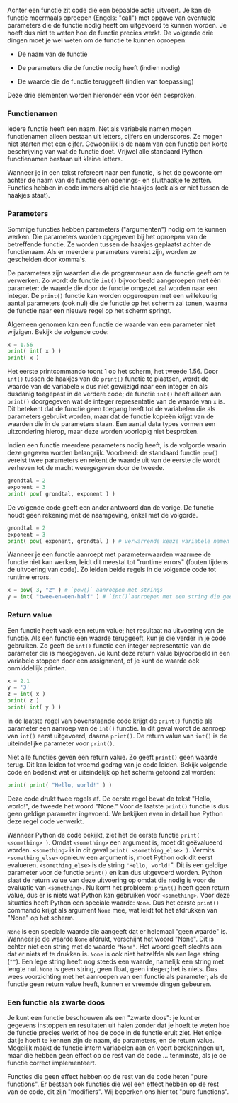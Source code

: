 Achter een functie zit code die een bepaalde actie uitvoert. Je kan de functie
meermaals oproepen (Engels: "call") met opgave van eventuele parameters
die de functie nodig heeft om uitgevoerd te kunnen worden. Je hoeft dus niet te
weten hoe de functie precies werkt. De volgende drie dingen moet je wel weten
om de functie te kunnen oproepen:

-   De naam van de functie

-   De parameters die de functie nodig heeft (indien nodig)

-   De waarde die de functie teruggeeft (indien van toepassing)

Deze drie elementen worden hieronder één voor één besproken.

### Functienamen

Iedere functie heeft een naam. Net als variabele namen mogen functienamen
alleen bestaan uit letters, cijfers en underscores. Ze mogen
niet starten met een cijfer. Gewoonlijk is de naam van een functie
een korte beschrijving van wat de functie doet. Vrijwel alle standaard
Python functienamen bestaan uit kleine letters. 

Wanneer je in een tekst refereert naar een functie, is het de gewoonte om
achter de naam van de functie een openings- en sluithaakje te zetten. Functies
hebben in code immers altijd die haakjes (ook als er niet tussen de haakjes staat).

### Parameters

Sommige functies hebben parameters ("argumenten") nodig om te kunnen werken.
Die parameters worden opgegeven bij het oproepen van de
betreffende functie. Ze worden tussen de haakjes geplaatst
achter de functienaam. Als er meerdere parameters vereist zijn, 
worden ze gescheiden door komma's.

De parameters zijn waarden die de programmeur aan de functie geeft om
te verwerken. Zo wordt de functie `int()` bijvoorbeeld aangeroepen met één
parameter: de waarde die door de functie omgezet zal worden naar een integer.
De `print()` functie kan worden opgeroepen met een willekeurig aantal parameters
(ook nul) die de functie op het scherm zal tonen, waarna de functie naar een 
nieuwe regel op het scherm springt.

Algemeen genomen kan een functie de waarde van een parameter niet wijzigen.
Bekijk de volgende code:

```python
x = 1.56
print( int( x ) )
print( x )
```

Het eerste printcommando toont 1 op het scherm, het tweede 1.56.
Door `int()` tussen de haakjes van de `print()` functie te 
plaatsen, wordt de waarde van de variabele `x` dus niet gewijzigd naar
een integer en als dusdanig toegepast in de verdere code; de functie
`int()` heeft alleen aan `print()` doorgegeven wat de integer
representatie van de waarde van `x` is. Dit betekent dat de functie
geen toegang heeft tot de variabelen die als parameters gebruikt worden,
maar dat de functie kopieën krijgt van de waarden die in de parameters
staan. Een aantal data types vormen een uitzondering hierop, maar deze
worden voorlopig niet besproken.

Indien een functie meerdere parameters nodig heeft, is de volgorde waarin
deze gegeven worden belangrijk.
Voorbeeld: de standaard functie `pow()` vereist twee parameters en
rekent de waarde uit van de eerste die wordt verheven tot de macht
weergegeven door de tweede.

```python
grondtal = 2
exponent = 3
print( pow( grondtal, exponent ) )
```

De volgende code geeft een ander antwoord dan de vorige. De functie houdt
geen rekening met de naamgeving, enkel met de volgorde.

```python
grondtal = 2
exponent = 3
print( pow( exponent, grondtal ) ) # verwarrende keuze variabele namen 
```

Wanneer je een functie aanroept met parameterwaarden waarmee de functie
niet kan werken, leidt dit meestal tot "runtime errors" (fouten tijdens
de uitvoering van code). Zo leiden beide regels in de volgende code tot
runtime errors.

```python
x = pow( 3, "2" ) # `pow()` aanroepen met strings
y = int( "twee-en-een-half" ) # `int()`aanroepen met een string die geen integer bevat
```

### Return value

Een functie heeft vaak een return value; het resultaat na uitvoering van de functie.
Als een functie een waarde teruggeeft, kun je die verder in je code gebruiken.
Zo geeft de `int()` functie een integer representatie van de parameter die is
meegegeven. Je kunt deze return value bijvoorbeeld in een variabele stoppen
door een assignment, of je kunt de waarde ook onmiddellijk printen.

```python
x = 2.1
y = '3'
z = int( x )
print( z )
print( int( y ) )
```

In de laatste regel van bovenstaande code krijgt de `print()` functie als parameter
een aanroep van de `int()` functie. In dit geval wordt de aanroep van `int()` eerst
uitgevoerd, daarna `print()`. De return value van `int()` is de uiteindelijke
parameter voor `print()`.

Niet alle functies geven een return value. Zo geeft `print()` geen waarde terug.
Dit kan leiden tot vreemd gedrag van je code leiden. Bekijk volgende code en
bedenkt wat er uiteindelijk op het scherm getoond zal worden:

```python
print( print( "Hello, world!" ) )
```

Deze code drukt twee regels af. De eerste regel bevat de tekst
"Hello, world!", de tweede het woord "None." Voor de laatste `print()`
functie is dus geen geldige parameter ingevoerd.
We bekijken even in detail hoe Python deze regel code verwerkt.

Wanneer Python de code bekijkt, ziet het de eerste functie 
`print( <something> )`. Omdat `<something>` een argument is, moet dit
geëvalueerd worden. `<something>` is in dit geval 
`print( <something_else> )`. Vermits `<something_else>` opnieuw
een argument is, moet Python ook dit eerst evalueren.
`<something_else>` is de string `"Hello, world!`". Dit is een geldige
parameter voor de functie `print()` en kan dus uitgevoerd worden. 
Python slaat de return value van deze uitvoering op omdat die nodig is
voor de evaluatie van `<something>`. Nu komt het probleem: `print()`
heeft geen return value, dus er is niets wat Python kan gebruiken voor
`<something>`. Voor deze situaties heeft Python een speciale waarde: `None`.
Dus het eerste `print()` commando krijgt als argument `None` mee, 
wat leidt tot het afdrukken van "None" op het scherm.

`None` is een speciale waarde die aangeeft dat er helemaal "geen waarde" is.
Wanneer je de waarde `None` afdrukt, verschijnt het woord "None". Dit is
echter niet een string met de waarde `"None"`. Het woord geeft slechts aan dat
er niets af te drukken is. `None` is ook niet hetzelfde als een lege string
(`""`). Een lege string heeft nog steeds een waarde, namelijk een string
met lengte nul. `None` is geen string, geen float, geen integer; het is niets.
Dus wees voorzichting met het aanroepen van een functie als parameter;
als de functie geen return value heeft, kunnen er vreemde dingen
gebeuren.

### Een functie als zwarte doos

Je kunt een functie beschouwen als een "zwarte doos": je kunt er gegevens
instoppen en resultaten uit halen zonder dat je hoeft te weten
hoe de functie precies werkt of hoe de code in de functie eruit ziet.
Het enige dat je hoeft te kennen zijn de naam, de parameters, en de
return value. Mogelijk maakt de functie intern variabelen aan en voert
berekeningen uit, maar die hebben geen effect op de rest van de code … 
tenminste, als je de functie correct implementeert. 

Functies die geen effect hebben op de rest van de code heten 
"pure functions". Er bestaan ook functies die wel een effect hebben
op de rest van de code, dit zijn "modifiers". Wij beperken ons hier tot 
"pure functions".
